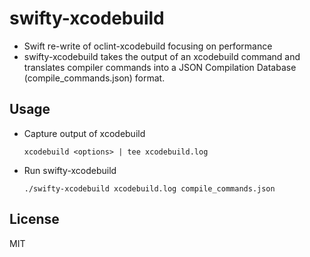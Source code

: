swifty-xcodebuild
=================

- Swift re-write of oclint-xcodebuild focusing on performance
- swifty-xcodebuild takes the output of an xcodebuild command and translates compiler commands into a JSON Compilation Database (compile_commands.json) format.

## Usage 

- Capture output of xcodebuild

    `xcodebuild <options> | tee xcodebuild.log`
    
- Run swifty-xcodebuild

    `./swifty-xcodebuild xcodebuild.log compile_commands.json`

## License
MIT
